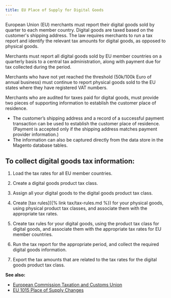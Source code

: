```yaml
---
title: EU Place of Supply for Digital Goods
---
```


European Union (EU) merchants must report their digital goods sold by quarter to each member country. Digital goods are taxed based on the customer's shipping address. The law requires merchants to run a tax report and identify the relevant tax amounts for digital goods, as opposed to physical goods.

Merchants must report all digital goods sold by EU member countries on a quarterly basis to a central tax administration, along with payment due for tax collected during the period.

Merchants who have not yet reached the threshold (50k/100k Euro of annual business) must continue to report physical goods sold to the EU states where they have registered VAT numbers.

Merchants who are audited for taxes paid for digital goods, must provide two pieces of supporting information to establish the customer place of residence.

- The customer’s shipping address and a record of a successful payment transaction can be used to establish the customer place of residence. (Payment is accepted only if the shipping address matches payment provider information.)
- The information can also be captured directly from the data store in the Magento database tables.

## To collect digital goods tax information:

1. Load the tax rates for all EU member countries.

1. Create a digital goods product tax class.

1. Assign all your digital goods to the digital goods product tax class.

1. Create [tax rules]({% link tax/tax-rules.md %}) for your physical goods, using physical product tax classes, and associate them with the appropriate tax rates.

1. Create tax rules for your digital goods, using the product tax class for digital goods, and associate them with the appropriate tax rates for EU member countries.

1. Run the tax report for the appropriate period, and collect the required digital goods information.

1. Export the tax amounts that are related to the tax rates for the digital goods product tax class.

**See also:**

- [European Commission Taxation and Customs Union ][1]
- [EU 1015 Place of Supply Changes][2]

[1]: http://ec.europa.eu/taxation_customs/taxation/vat/how_vat_works/vat_on_services/index_en.htm
[2]: http://www2.deloitte.com/global/en/pages/tax/articles/eu-2015-place-of-supply-changes-overview.html
